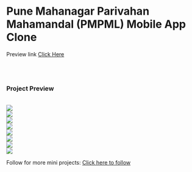 <h1>Pune Mahanagar Parivahan Mahamandal (PMPML) Mobile App Clone</h1>
<p>Preview link <a href="https://prathameshvattamwar.github.io/pmpml">Click Here</a></p>
<br>
<br>

<h3>Project Preview</h3>
<br>
<img src="https://i.imgur.com/2OTyThR.png" />
<br>
<img src="https://i.imgur.com/fRqr3NA.png" />
<br>
<img src="https://i.imgur.com/BBaJVdR.png" />
<br>
<img src="https://i.imgur.com/LeqMVwK.png" />
<br>
<img src="https://i.imgur.com/dCWMaCZ.png" />
<br>
<img src="https://i.imgur.com/nLSYxmz.png" />
<br>
<img src="https://i.imgur.com/rxGBtFC.png" />
<br>
<img src="https://i.imgur.com/ERzGh8v.png" />
<br>

<p>Follow for more mini projects: <a href="https://github.com/prathameshvattamwar">Click here to follow</a></p>

